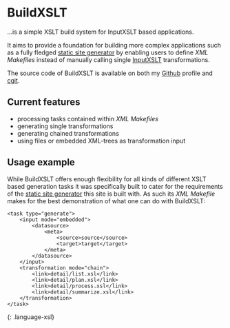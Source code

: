 # BuildXSLT

…is a simple XSLT build system for InputXSLT based applications.

It aims to provide a foundation for building more complex applications such as a fully fledged [static site generator] by enabling users to define _XML Makefiles_ instead of manually calling single [InputXSLT] transformations.

The source code of BuildXSLT is available on both my [Github] profile and [cgit].

## Current features

* processing tasks contained within _XML Makefiles_
* generating single transformations
* generating chained transformations
* using files or embedded XML-trees as transformation input

## Usage example

While BuildXSLT offers enough flexibility for all kinds of different XSLT based generation tasks it was specifically built to cater for the requirements of the [static site generator] this site is built with. As such its _XML Makefile_ makes for the best demonstration of what one can do with BuildXSLT:

~~~
<task type="generate">
	<input mode="embedded">
		<datasource>
			<meta>
				<source>source</source>
				<target>target</target>
			</meta>
		</datasource>
	</input>
	<transformation mode="chain">
		<link>detail/list.xsl</link>
		<link>detail/plan.xsl</link>
		<link>detail/process.xsl</link>
		<link>detail/summarize.xsl</link>
	</transformation>
</task>
~~~
{: .language-xsl}

[InputXSLT]: /page/input_xslt/
[static site generator]: /page/this_website/
[Github]: https://github.com/KnairdA/BuildXSLT/
[cgit]: http://code.kummerlaender.eu/BuildXSLT/
